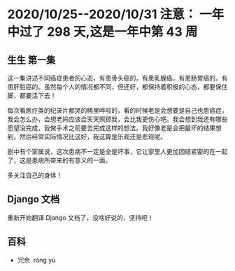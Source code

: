 # 2020/10/25--2020/10/31 注意： 一年中过了 298 天,这是一年中第 43 周

## 生生 第一集

这一集讲述不同癌症患者的心态，有患骨头癌的，有患乳腺癌，有患肠胃癌的，有患肝脏癌的。虽然每个人的情况都不同，但还好，都保持着积极的心态，都要保住脚，都要活下去！

每次看医疗类的纪录片都哭的稀里哗啦的，看的时候老是会想要是自己也患癌症，我会怎么办，会想老妈应该会天天照顾我，会比我更伤心吧。我会想到我还有哪些愿望没完成，我做手术之前要去完成这样的想法。我好像老是会把最坏的结果想到，然后经常实际情况比这好，我这算是乐观还是悲观呢。

剧中有个家属说，这次患病不一定是全是坏事，它让家里人更加团结紧密的在一起了，这是患病所带来的有意义的一面。

多关注自己的身体！

## Django 文档

重新开始翻译 Django 文档了，没啥好说的，坚持吧！

## 百科

-   冗余  rǒng yú
